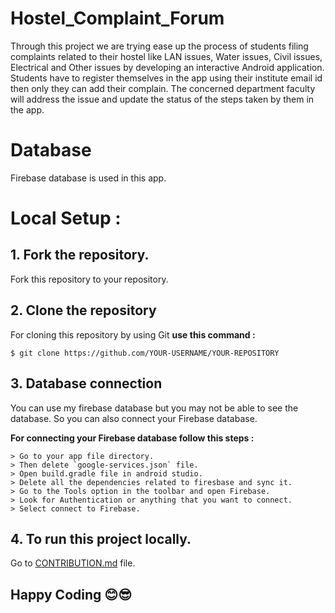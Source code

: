 # Hostel_Complaint_Forum
Through this project we are trying ease up the process of students filing complaints related to their
hostel like LAN issues, Water issues, Civil issues, Electrical and Other issues by developing an interactive
Android application. Students have to register themselves in the app using their institute email id then
only they can add their complain. The concerned department faculty will address the issue and update
the status of the steps taken by them in the app.
# Database
Firebase database is used in this app.
# Local Setup :
## 1. Fork the repository.
Fork this repository to your repository.

## 2. Clone the repository
For cloning this repository by using Git
**use this command :**
```
$ git clone https://github.com/YOUR-USERNAME/YOUR-REPOSITORY
```

## 3. Database connection
You can use my firebase database but you may not be able to see the database.
So you can also connect your Firebase database.

**For connecting your Firebase database follow this steps :**
```
> Go to your app file directory.
> Then delete `google-services.json` file.
> Open build.gradle file in android studio.
> Delete all the dependencies related to firesbase and sync it.
> Go to the Tools option in the toolbar and open Firebase.
> Look for Authentication or anything that you want to connect.
> Select connect to Firebase.
```

## 4. To run this project locally.
Go to [CONTRIBUTION.md](https://github.com/PCON-Hacktoberfest-2022/Hostel_Complaint_Forum/blob/main/CONTRIBUTING.md) file.

## Happy Coding 😊😎
